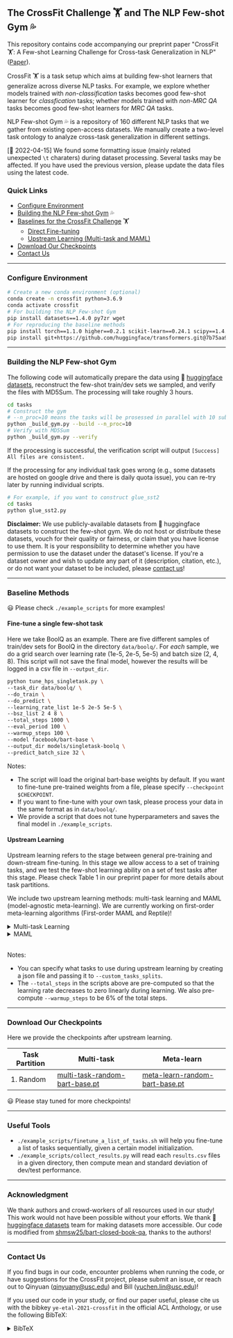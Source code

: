 ## The CrossFit Challenge :weight_lifting: and The NLP Few-shot Gym :sweat_drops:

This repository contains code accompanying our preprint paper "CrossFit :weight_lifting:: A Few-shot Learning Challenge for Cross-task Generalization in NLP" ([Paper](https://aclanthology.org/2021.emnlp-main.572/)).

CrossFit :weight_lifting: is a task setup which aims at building few-shot learners that generalize across diverse NLP tasks. For example, we explore whether models trained with _non-classification_ tasks becomes good few-shot learner for _classfication_ tasks; whether models trained with _non-MRC QA_ tasks becomes good few-shot learners for _MRC QA_ tasks.

NLP Few-shot Gym :sweat_drops: is a repository of 160 different NLP tasks that we gather from existing open-access datasets. We manually create a two-level task ontology to analyze cross-task generalization in different settings.

[:memo: 2022-04-15] We found some formatting issue (mainly related unexpected `\t` charaters) during dataset processing. Several tasks may be affected. If you have used the previous version, please update the data files using the latest code.

### Quick Links
- [Configure Environment](#configure-environment)
- [Building the NLP Few-shot Gym](#building-the-nlp-few-shot-gym) :sweat_drops:
- [Baselines for the CrossFit Challenge](#baseline-methods) :weight_lifting:
  - [Direct Fine-tuning](#fine-tune-a-single-few-shot-task)
  - [Upstream Learning (Multi-task and MAML)](#upstream-learning)
- [Download Our Checkpoints](#download-our-checkpoints)
- [Contact Us](#contact-us)

***
### Configure Environment

```bash
# Create a new conda environment (optional)
conda create -n crossfit python=3.6.9
conda activate crossfit
# For building the NLP Few-shot Gym
pip install datasets==1.4.0 py7zr wget
# For reproducing the baseline methods
pip install torch==1.1.0 higher==0.2.1 scikit-learn==0.24.1 scipy==1.4.1 rouge==1.0.0
pip install git+https://github.com/huggingface/transformers.git@7b75aa9fa55bee577e2c7403301ed31103125a35
```
***
### Building the NLP Few-shot Gym

The following code will automatically prepare the data using :hugs: [huggingface datasets](https://github.com/huggingface/datasets), reconstruct the few-shot train/dev sets we sampled, and verify the files with MD5Sum. The processing will take roughly 3 hours.

```bash
cd tasks
# Construct the gym
# --n_proc=10 means the tasks will be prosessed in parallel with 10 subprocesses. 
python _build_gym.py --build --n_proc=10
# Verify with MD5Sum
python _build_gym.py --verify
```

If the processing is successful, the verification script will output `[Success] All files are consistent.`

If the processing for any individual task goes wrong (e.g., some datasets are hosted on google drive and there is daily quota issue), you can re-try later by running individual scripts.

```bash
# For example, if you want to construct glue_sst2
cd tasks
python glue_sst2.py
```

__Disclaimer:__ 
We use publicly-available datasets from :hugs: huggingface datasets to construct the few-shot gym. 
We do not host or distribute these datasets, vouch for their quality or fairness, or claim that you have license to use them. It is your responsibility to determine whether you have permission to use the dataset under the dataset's license.
If you're a dataset owner and wish to update any part of it (description, citation, etc.), or do not want your dataset to be included, please [contact us](#contact-us)!

***
### Baseline Methods

:smiley: Please check `./example_scripts` for more examples!

#### Fine-tune a single few-shot task
Here we take BoolQ as an example. There are five different samples of train/dev sets for BoolQ in the directory `data/boolq/`. For _each_ sample, we do a grid search over learning rate (1e-5, 2e-5, 5e-5) and batch size (2, 4, 8). 
This script will not save the final model, however the results will be logged in a csv file in `--output_dir`.

```bash
python tune_hps_singletask.py \
--task_dir data/boolq/ \
--do_train \
--do_predict \
--learning_rate_list 1e-5 2e-5 5e-5 \
--bsz_list 2 4 8 \
--total_steps 1000 \
--eval_period 100 \
--warmup_steps 100 \
--model facebook/bart-base \
--output_dir models/singletask-boolq \
--predict_batch_size 32 \
```

Notes:
- The script will load the original bart-base weights by default. If you want to fine-tune pre-trained weights from a file, please specify `--checkpoint $CHECKPOINT`.
- If you want to fine-tune with your own task, please process your data in the same format as in `data/boolq/`.
- We provide a script that does not tune hyperparameters and saves the final model in `./example_scripts`.

#### Upstream Learning

Upstream learning refers to the stage between general pre-training and down-stream fine-tuning. In this stage we allow access to a set of training tasks, and we test the few-shot learning ability on a set of test tasks after this stage. Please check Table 1 in our preprint paper for more details about task partitions.

We include two upstream learning methods: multi-task learning and MAML (model-agnostic meta-learning). We are currently working on first-order meta-learning algorithms (First-order MAML and Reptile)!

<details>
<summary>Multi-task Learning</summary>

```bash
TASK_SPLIT=dataloader/custom_task_splits/random.json
python cli_multitask.py \
--do_train \
--train_dir data \
--custom_tasks_splits ${TASK_SPLIT} \
--total_steps 16980 \
--warmup_steps 1018 \
--model facebook/bart-base \
--output_dir models/upstream-multitask \
--train_batch_size 32 \
--num_train_epochs 10;
```
</details>

<details>
<summary>MAML</summary>

```bash
TASK_SPLIT=dataloader/custom_task_splits/random.json
python cli_maml.py \
--do_train \
--learning_rate 1e-5 \
--output_dir models/upstream-maml \
--custom_tasks_splits ${TASK_SPLIT} \
--total_steps 6000 \
--warmup_steps 360 \
--train_batch_size 1 \
--gradient_accumulation_steps 4 \
--num_train_epochs 40;
```

MAML is memory intensive. The experiment above is done with a Quadro RTX 8000 GPU (48GB). If you want to reduce memory usage, please reduce `--inner_bsz`.

</details>
<br>

Notes:
- You can specify what tasks to use during upstream learning by creating a json file and passing it to `--custom_tasks_splits`.
- The `--total_steps` in the scripts above are pre-computed so that the learning rate decreases to zero linearly during learning. We also pre-compute `--warmup_steps` to be 6% of the total steps.

***

### Download Our Checkpoints

Here we provide the checkpoints after upstream learning.

| Task Partition | Multi-task | Meta-learn |
| ----------- | ----------- | ----------- |
| 1. Random     | [multi-task-random-bart-base.pt](https://drive.google.com/file/d/1jz-hg5hvygeBSDpORw2Vq-a_a0KWfT4y/view?usp=sharing)       | [meta-learn-random-bart-base.pt](https://drive.google.com/file/d/1dPNaScWO3iktB5EZneDWr8ZSNq0DAuvT/view?usp=sharing)


:smiley: Please stay tuned for more checkpoints!

***

### Useful Tools
- `./example_scripts/finetune_a_list_of_tasks.sh` will help you fine-tune a list of tasks sequentially, given a certain model initialization.
- `./example_scripts/collect_results.py` will read each `results.csv` files in a given directory, then compute mean and standard deviation of dev/test performance.

***

### Acknowledgment
We thank authors and crowd-workers of all resources used in our study! This work would not have been possible without your efforts. We thank :hugs: [huggingface datasets](https://github.com/huggingface/datasets) team for making datasets more accessible. Our code is modified from [shmsw25/bart-closed-book-qa](https://github.com/shmsw25/bart-closed-book-qa), thanks to the authors!

***

### Contact Us
If you find bugs in our code, encounter problems when running the code, or have suggestions for the CrossFit project, please submit an issue, or reach out to Qinyuan (qinyuany@usc.edu) and Bill (yuchen.lin@usc.edu)!

If you used our code in your study, or find our paper useful, please cite us with the bibkey `ye-etal-2021-crossfit` in the official ACL Anthology, or use the following BibTeX:

<details>
<summary>BibTeX</summary>

```
@article{ye-etal-2021-crossfit,
    title = "{C}ross{F}it: A Few-shot Learning Challenge for Cross-task Generalization in {NLP}",
    author = "Ye, Qinyuan and Lin, Bill Yuchen  and Ren, Xiang",
    booktitle = "Proceedings of the 2021 Conference on Empirical Methods in Natural Language Processing",
    month = nov,
    year = "2021",
    address = "Online and Punta Cana, Dominican Republic",
    publisher = "Association for Computational Linguistics",
    url = "https://aclanthology.org/2021.emnlp-main.572",
    doi = "10.18653/v1/2021.emnlp-main.572",
    pages = "7163--7189",
}
```
</details>